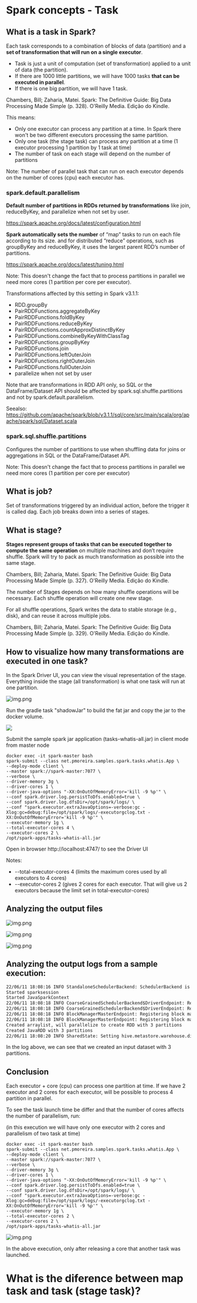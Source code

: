 # Spark concepts - Task

## What is a task in Spark? 

Each task corresponds to a combination of blocks of data (partition) and a __set of transformation that will run on a single
executor__.

- Task is just a unit of computation (set of transformation) applied to a unit of data (the partition).
- If there are 1000 little partitions, we will have 1000 tasks __that can be executed in parallel__.
- If there is one big partition, we will have 1 task.

Chambers, Bill; Zaharia, Matei. Spark: The Definitive Guide: Big Data Processing Made Simple (p. 328). O'Reilly Media. Edição do Kindle.

This means:

- Only one executor can process any partition at a time. In Spark there won't be two different executors processing the same partition.
- Only one task (the stage task) can process any partition at a time (1 executor processing 1 partition by 1 task at time)
- The number of task on each stage will depend on the number of partitions

Note: The number of parallel task that can run on each executor depends on the number of cores (cpu) each executor has.


### spark.default.parallelism

**Default number of partitions in RDDs returned by transformations** like join, reduceByKey, and parallelize when not set by user.

https://spark.apache.org/docs/latest/configuration.html

**Spark automatically sets the number** of “map” tasks to run on each file according to its size.
and for distributed “reduce” operations, such as groupByKey and reduceByKey, it uses the largest parent RDD’s number of partitions.

https://spark.apache.org/docs/latest/tuning.html

Note: This doesn't change the fact that to process partitions in parallel we need more cores (1 partition per core per executor).

Transformations affected by this setting in Spark v3.1.1:

* RDD.groupBy
* PairRDDFunctions.aggregateByKey
* PairRDDFunctions.foldByKey
* PairRDDFunctions.reduceByKey
* PairRDDFunctions.countApproxDistinctByKey
* PairRDDFunctions.combineByKeyWithClassTag
* PairRDDFunctions.groupByKey
* PairRDDFunctions.join
* PairRDDFunctions.leftOuterJoin
* PairRDDFunctions.rightOuterJoin
* PairRDDFunctions.fullOuterJoin
* parallelize when not set by user

Note that are transformations in RDD API only, so SQL or the DataFrame/Dataset API should be affected by spark.sql.shuffle.partitions and not by spark.default.parallelism.

Seealso: https://github.com/apache/spark/blob/v3.1.1/sql/core/src/main/scala/org/apache/spark/sql/Dataset.scala

### spark.sql.shuffle.partitions

Configures the number of partitions to use when shuffling data for joins or aggregations in SQL or the DataFrame/Dataset API.

Note: This doesn't change the fact that to process partitions in parallel we need more cores (1 partition per core per executor)

## What is job?

Set of transformations triggered by an individual action, before the trigger it is called dag.
Each job breaks down into a series of stages.

## What is stage?

__Stages represent groups of tasks that can be executed together to compute the same operation__ on multiple machines
and don’t require shuffle. Spark will try to pack as much transformation as possible into the same stage.

Chambers, Bill; Zaharia, Matei. Spark: The Definitive Guide: Big Data Processing Made Simple (p. 327). O'Reilly Media. Edição do Kindle.

The number of Stages depends on how many shuffle operations will be necessary.
Each shuffle operation will create one new stage.

For all shuffle operations, Spark writes the data to stable storage (e.g., disk), and can reuse it across multiple jobs.

Chambers, Bill; Zaharia, Matei. Spark: The Definitive Guide: Big Data Processing Made Simple (p. 329). O'Reilly Media. Edição do Kindle.

## How to visualize how many transformations are executed in one task?

In the Spark Driver UI, you can view the visual representation of the stage.
Everything inside the stage (all transformation) is what one task will run at one partition.

![img.png](../assets/img/task-visualization.png)

Run the gradle task "shadowJar" to build the fat jar and copy the jar to the docker volume.

![](../assets/img/run-shadow-tasks-whatis.png)

Submit the sample spark jar application (tasks-whatis-all.jar) in client mode from master node

```shell
docker exec -it spark-master bash
spark-submit --class net.pmoreira.samples.spark.tasks.whatis.App \
--deploy-mode client \
--master spark://spark-master:7077 \
--verbose \
--driver-memory 3g \
--driver-cores 1 \
--driver-java-options "-XX:OnOutOfMemoryError='kill -9 %p'" \
--conf spark.driver.log.persistToDfs.enabled=true \
--conf spark.driver.log.dfsDir=/opt/spark/logs/ \
--conf "spark.executor.extraJavaOptions=-verbose:gc -Xlog:gc=debug:file=/opt/spark/logs/-executorgclog.txt -XX:OnOutOfMemoryError='kill -9 %p'" \
--executor-memory 1g \
--total-executor-cores 4 \
--executor-cores 2 \
/opt/spark-apps/tasks-whatis-all.jar
```

Open in browser http://localhost:4747/ to see the Driver UI

Notes:

- --total-executor-cores 4 (limits the maximum cores used by all executors to 4 cores)
- --executor-cores 2 (gives 2 cores for each executor. That will give us 2 executors because the limit set in total-executor-cores)


## Analyzing the output files

![img.png](../assets/img/whatistask-out1.png)

![img.png](../assets/img/whatistask-out2.png)

![img.png](../assets/img/whatistask-out3.png)

## Analyzing the output logs from a sample execution:

```txt
22/06/11 18:08:16 INFO StandaloneSchedulerBackend: SchedulerBackend is ready for scheduling beginning after reached minRegisteredResourcesRatio: 0.0
Started sparksession
Started JavaSparkContext
22/06/11 18:08:18 INFO CoarseGrainedSchedulerBackend$DriverEndpoint: Registered executor NettyRpcEndpointRef(spark-client://Executor) (172.20.0.4:59586) with ID 0,  ResourceProfileId 0
22/06/11 18:08:18 INFO CoarseGrainedSchedulerBackend$DriverEndpoint: Registered executor NettyRpcEndpointRef(spark-client://Executor) (172.20.0.3:52812) with ID 1,  ResourceProfileId 0
22/06/11 18:08:18 INFO BlockManagerMasterEndpoint: Registering block manager 172.20.0.4:45145 with 434.4 MiB RAM, BlockManagerId(0, 172.20.0.4, 45145, None)
22/06/11 18:08:18 INFO BlockManagerMasterEndpoint: Registering block manager 172.20.0.3:37259 with 434.4 MiB RAM, BlockManagerId(1, 172.20.0.3, 37259, None)
Created arraylist, will parallelize to create RDD with 3 partitions
Created JavaRDD with 3 partitions 
22/06/11 18:08:20 INFO SharedState: Setting hive.metastore.warehouse.dir ('null') to the value of spark.sql.warehouse.dir.
```

In the log above, we can see that we created an input dataset with 3 partitions.

## Conclusion

Each executor + core (cpu) can process one partition at time.
If we have 2 executor and 2 cores for each executor, will be possible to process 4 partition in parallel.

To see the task launch time be differ and that the number of cores affects the number of parallelism, run:

(in this execution we will have only one executor with 2 cores and parallelism of two task at time)

```shell
docker exec -it spark-master bash
spark-submit --class net.pmoreira.samples.spark.tasks.whatis.App \
--deploy-mode client \
--master spark://spark-master:7077 \
--verbose \
--driver-memory 3g \
--driver-cores 1 \
--driver-java-options "-XX:OnOutOfMemoryError='kill -9 %p'" \
--conf spark.driver.log.persistToDfs.enabled=true \
--conf spark.driver.log.dfsDir=/opt/spark/logs/ \
--conf "spark.executor.extraJavaOptions=-verbose:gc -Xlog:gc=debug:file=/opt/spark/logs/-executorgclog.txt -XX:OnOutOfMemoryError='kill -9 %p'" \
--executor-memory 1g \
--total-executor-cores 2 \
--executor-cores 2 \
/opt/spark-apps/tasks-whatis-all.jar
```

![img.png](../assets/img/see-task-parallism.png)

In the above execution, only after releasing a core that another task was launched.

# What is the diference between map task and task (stage task)?
